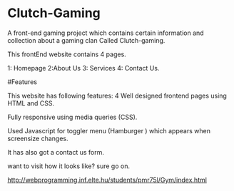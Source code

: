 # Clutch-Gaming

A front-end gaming project which contains certain information and collection about a gaming clan Called Clutch-gaming.

This frontEnd website contains 4 pages.

1: Homepage 2:About Us 3: Services 4: Contact Us.


#Features

This website has following features:
4 Well designed frontend pages using HTML and CSS.

Fully responsive using media queries (CSS).

Used Javascript for toggler menu (Hamburger ) which appears when screensize changes.

It has also got a contact us form.

want to visit how it looks like? sure go on.

http://webprogramming.inf.elte.hu/students/pmr75l/Gym/index.html
